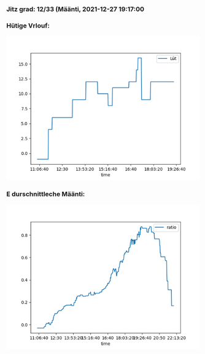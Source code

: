 ### Jitz grad: 12/33 (Määnti, 2021-12-27 19:17:00

### Hütige Vrlouf:
![Graph](Today.png)

### E durschnittleche Määnti:
![Graph](Määnti.png)